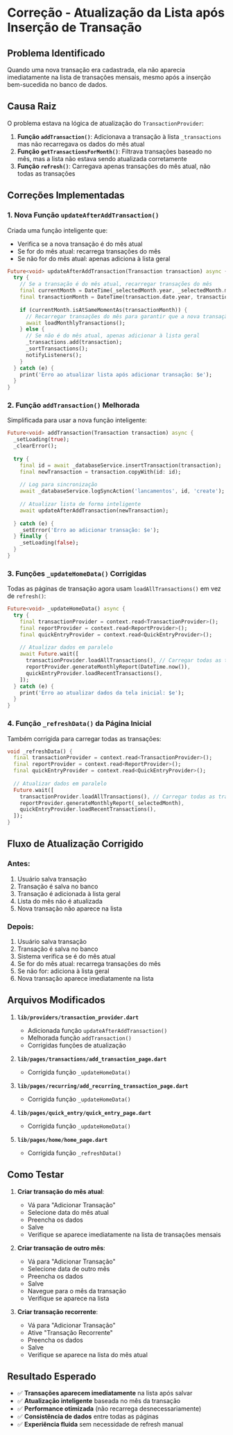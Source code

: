# Correção - Atualização da Lista após Inserção de Transação

## Problema Identificado

Quando uma nova transação era cadastrada, ela não aparecia imediatamente na lista de transações mensais, mesmo após a inserção bem-sucedida no banco de dados.

## Causa Raiz

O problema estava na lógica de atualização do `TransactionProvider`:

1. **Função `addTransaction()`**: Adicionava a transação à lista `_transactions` mas não recarregava os dados do mês atual
2. **Função `getTransactionsForMonth()`**: Filtrava transações baseado no mês, mas a lista não estava sendo atualizada corretamente
3. **Função `refresh()`**: Carregava apenas transações do mês atual, não todas as transações

## Correções Implementadas

### 1. Nova Função `updateAfterAddTransaction()`

Criada uma função inteligente que:
- Verifica se a nova transação é do mês atual
- Se for do mês atual: recarrega transações do mês
- Se não for do mês atual: apenas adiciona à lista geral

```dart
Future<void> updateAfterAddTransaction(Transaction transaction) async {
  try {
    // Se a transação é do mês atual, recarregar transações do mês
    final currentMonth = DateTime(_selectedMonth.year, _selectedMonth.month, 1);
    final transactionMonth = DateTime(transaction.date.year, transaction.date.month, 1);
    
    if (currentMonth.isAtSameMomentAs(transactionMonth)) {
      // Recarregar transações do mês para garantir que a nova transação apareça
      await loadMonthlyTransactions();
    } else {
      // Se não é do mês atual, apenas adicionar à lista geral
      _transactions.add(transaction);
      _sortTransactions();
      notifyListeners();
    }
  } catch (e) {
    print('Erro ao atualizar lista após adicionar transação: $e');
  }
}
```

### 2. Função `addTransaction()` Melhorada

Simplificada para usar a nova função inteligente:

```dart
Future<void> addTransaction(Transaction transaction) async {
  _setLoading(true);
  _clearError();
  
  try {
    final id = await _databaseService.insertTransaction(transaction);
    final newTransaction = transaction.copyWith(id: id);
    
    // Log para sincronização
    await _databaseService.logSyncAction('lancamentos', id, 'create');
    
    // Atualizar lista de forma inteligente
    await updateAfterAddTransaction(newTransaction);
    
  } catch (e) {
    _setError('Erro ao adicionar transação: $e');
  } finally {
    _setLoading(false);
  }
}
```

### 3. Funções `_updateHomeData()` Corrigidas

Todas as páginas de transação agora usam `loadAllTransactions()` em vez de `refresh()`:

```dart
Future<void> _updateHomeData() async {
  try {
    final transactionProvider = context.read<TransactionProvider>();
    final reportProvider = context.read<ReportProvider>();
    final quickEntryProvider = context.read<QuickEntryProvider>();
    
    // Atualizar dados em paralelo
    await Future.wait([
      transactionProvider.loadAllTransactions(), // Carregar todas as transações
      reportProvider.generateMonthlyReport(DateTime.now()),
      quickEntryProvider.loadRecentTransactions(),
    ]);
  } catch (e) {
    print('Erro ao atualizar dados da tela inicial: $e');
  }
}
```

### 4. Função `_refreshData()` da Página Inicial

Também corrigida para carregar todas as transações:

```dart
void _refreshData() {
  final transactionProvider = context.read<TransactionProvider>();
  final reportProvider = context.read<ReportProvider>();
  final quickEntryProvider = context.read<QuickEntryProvider>();
  
  // Atualizar dados em paralelo
  Future.wait([
    transactionProvider.loadAllTransactions(), // Carregar todas as transações
    reportProvider.generateMonthlyReport(_selectedMonth),
    quickEntryProvider.loadRecentTransactions(),
  ]);
}
```

## Fluxo de Atualização Corrigido

### Antes:
1. Usuário salva transação
2. Transação é salva no banco
3. Transação é adicionada à lista geral
4. Lista do mês não é atualizada
5. Nova transação não aparece na lista

### Depois:
1. Usuário salva transação
2. Transação é salva no banco
3. Sistema verifica se é do mês atual
4. Se for do mês atual: recarrega transações do mês
5. Se não for: adiciona à lista geral
6. Nova transação aparece imediatamente na lista

## Arquivos Modificados

1. **`lib/providers/transaction_provider.dart`**
   - Adicionada função `updateAfterAddTransaction()`
   - Melhorada função `addTransaction()`
   - Corrigidas funções de atualização

2. **`lib/pages/transactions/add_transaction_page.dart`**
   - Corrigida função `_updateHomeData()`

3. **`lib/pages/recurring/add_recurring_transaction_page.dart`**
   - Corrigida função `_updateHomeData()`

4. **`lib/pages/quick_entry/quick_entry_page.dart`**
   - Corrigida função `_updateHomeData()`

5. **`lib/pages/home/home_page.dart`**
   - Corrigida função `_refreshData()`

## Como Testar

1. **Criar transação do mês atual**:
   - Vá para "Adicionar Transação"
   - Selecione data do mês atual
   - Preencha os dados
   - Salve
   - Verifique se aparece imediatamente na lista de transações mensais

2. **Criar transação de outro mês**:
   - Vá para "Adicionar Transação"
   - Selecione data de outro mês
   - Preencha os dados
   - Salve
   - Navegue para o mês da transação
   - Verifique se aparece na lista

3. **Criar transação recorrente**:
   - Vá para "Adicionar Transação"
   - Ative "Transação Recorrente"
   - Preencha os dados
   - Salve
   - Verifique se aparece na lista do mês atual

## Resultado Esperado

- ✅ **Transações aparecem imediatamente** na lista após salvar
- ✅ **Atualização inteligente** baseada no mês da transação
- ✅ **Performance otimizada** (não recarrega desnecessariamente)
- ✅ **Consistência de dados** entre todas as páginas
- ✅ **Experiência fluida** sem necessidade de refresh manual
